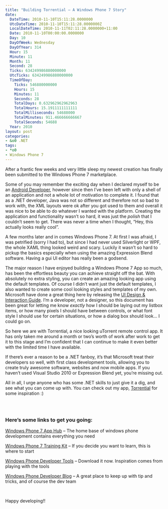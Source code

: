 ```yaml
---
title: "Building Torrential – A Windows Phone 7 Story"
date:
  DateTime: 2010-11-10T15:11:28.0000000
  UtcDateTime: 2010-11-10T15:11:28.0000000Z
  LocalDateTime: 2010-11-11T02:11:28.0000000+11:00
  Date: 2010-11-10T00:00:00.0000000
  Day: 10
  DayOfWeek: Wednesday
  DayOfYear: 314
  Hour: 15
  Minute: 11
  Month: 11
  Second: 28
  Ticks: 634249986880000000
  UtcTicks: 634249986880000000
  TimeOfDay:
    Ticks: 546880000000
    Hours: 15
    Minutes: 11
    Seconds: 28
    TotalDays: 0.632962962962963
    TotalHours: 15.1911111111111
    TotalMilliseconds: 54688000
    TotalMinutes: 911.466666666667
    TotalSeconds: 54688
  Year: 2010
layout: post
categories:
- &o0 .NET
tags:
- *o0
- Windows Phone 7
---
```


<p>After a frantic few weeks and very little sleep my newest creation has finally been submitted to the Windows Phone 7 marketplace.</p>  <p>Some of you may remember the exciting day when I declared myself to be an <a title="I&#39;m an Android Developer" href="http://benjii.me/2010/04/im-an-android-developer/">Android Developer</a>, however since then I’ve been left with only a shell of an application and not a whole lot of motivation to complete it. I found that as a .NET developer, Java was not so different and therefore not so bad to work with, the XML layouts were ok after you got used to them and overall it was nice to be able to do whatever I wanted with the platform. Creating the application and functionality wasn’t so hard, it was just the <em>polish</em> that I couldn’t seem to get. There was never a time when I thought, “Hey, this actually looks really cool”. </p>  <p>A few months later and in comes Windows Phone 7. At first I was afraid, I was petrified (sorry I had to), but since I had never used Silverlight or WPF, the whole XAML thing looked weird and scary. Luckily it wasn’t so hard to pickup the basics especially when using the amazing Expression Blend software. Having a gui UI editor has really been a godsend.</p>  <p>The major reason I have enjoyed building a Windows Phone 7 App so much, has been the effortless beauty you can achieve straight off the bat. With absolutely no extra styling, you can create an amazing looking app using the default templates. Of course I didn’t want just the default templates, I also wanted to create some cool looking styles and templates of my own. Microsoft have done a great thing here by releasing the <a title="UI Design &amp; Interaction Guide" href="http://windowsteamblog.com/windows_phone/b/wpdev/archive/2010/03/18/windows-phone-7-series-ui-design-amp-interaction-guide.aspx">UI Design &amp; Interaction Guide</a>. I’m a developer, not a designer, so this document has been great for letting me know <em>exactly</em> how I should be laying out my listbox items, or how many pixels I should have between controls, or what font style I should use for certain situations, or how a dialog box should look… I could go on.</p>  <p>So here we are with Torrential, a nice looking uTorrent remote control app. It has only taken me around a month or two’s worth of work after work to get it to this stage and I’m confident that I can continue to make it even better with the limited time I have available. </p>  <p>If there’s ever a reason to be a .NET fanboy, it’s that Microsoft treat their developers so well, with first class development tools, allowing you to create truly awesome software, websites and now mobile apps. If you haven’t used Visual Studio 2010 or Expression Blend yet, you’re missing out.</p>  <p>All in all, I urge anyone who has some .NET skills to just give it a dig, and see what you can come up with. You can check out my app, <a title="Torrential" href="http://benjii.me/torrential/">Torrential</a> for some inspiration :)</p>  <h3>&#160;</h3>  <h3>Here’s some links to get you going:</h3>  <p><a title="Windows Phone 7 App Hub" href="http://create.msdn.com" target="_blank">Windows Phone 7 App Hub</a> – The home base of windows phone development contains everything you need</p>  <p><a title="Windows Phone 7 Training Kit" href="http://create.msdn.com/en-US/education/catalog/article/wp7_training_kit" target="_blank">Windows Phone 7 Training Kit</a> – If you decide you want to learn, this is where to start</p>  <p><a title="Windows Phone Developer Tools" href="http://create.msdn.com/en-us/resources/downloads" target="_blank">Windows Phone Developer Tools</a> – Download it now. Inspiration comes from playing with the tools</p>  <p><a title="Windows Phone Developer Blog" href="http://windowsteamblog.com/windows_phone/b/wpdev/">Windows Phone Developer Blog</a> – A great place to keep up with tip and tricks, and of course the dev team</p>  <p>&#160;</p>  <p>Happy developing!!</p>